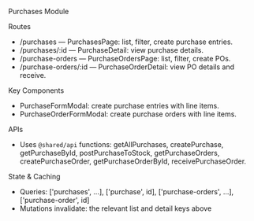 Purchases Module

Routes

- /purchases — PurchasesPage: list, filter, create purchase entries.
- /purchases/:id — PurchaseDetail: view purchase details.
- /purchase-orders — PurchaseOrdersPage: list, filter, create POs.
- /purchase-orders/:id — PurchaseOrderDetail: view PO details and receive.

Key Components

- PurchaseFormModal: create purchase entries with line items.
- PurchaseOrderFormModal: create purchase orders with line items.

APIs

- Uses `@shared/api` functions: getAllPurchases, createPurchase, getPurchaseById, postPurchaseToStock, getPurchaseOrders, createPurchaseOrder, getPurchaseOrderById, receivePurchaseOrder.

State & Caching

- Queries: ['purchases', ...], ['purchase', id], ['purchase-orders', ...], ['purchase-order', id]
- Mutations invalidate: the relevant list and detail keys above

